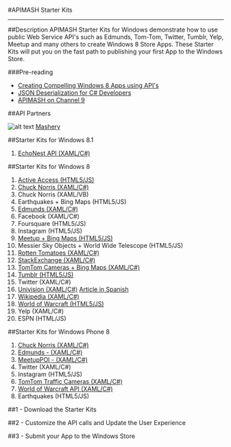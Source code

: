 #APIMASH Starter Kits


----------


##Description
APIMASH Starter Kits for Windows demonstrate how to use public Web Service API's such as Edmunds, Tom-Tom, Twitter, Tumblr, Yelp, Meetup and many others to create Windows 8 Store Apps. These Starter Kits will put you on the fast path to publishing your first App to the Windows Store.

###Pre-reading

 - [Creating Compelling Windows 8 Apps  using API's][1]
 - [JSON Deserialization for C#  Developers][2]
 - [APIMASH on Channel 9][3]

##API Partners

![alt text][4]
[Mashery][5]

##Starter Kits for Windows 8.1

 1. [EchoNest API (XAML/C#)][23]

##Starter Kits for Windows 8

 1. [Active Access (HTML5/JS)][6]
 2. [Chuck Norris (XAML/C#)][7]
 3. Chuck Norris (XAML/VB)
 4. Earthquakes + Bing Maps (HTML5/JS)
 5. [Edmunds (XAML/C#)][8]
 6. Facebook (XAML/C#)
 7. Foursquare (HTML5/JS)
 8. Instagram (HTML5/JS)
 9. [Meetup + Bing Maps (HTML5/JS)][9]
 10. Messier Sky Objects + World Wide Telescope (HTML5/JS)
 11. [Rotten Tomatoes (XAML/C#)][10]
 12. [StackExchange (XAML/C#)][11]
 13. [TomTom Cameras + Bing Maps (XAML/C#)][12]
 14. [Tumblr (HTML5/JS)][13]
 15. Twitter (XAML/C#)
 16. [Univision (XAML/C#)][14]  [Article in Spanish][15]
 17. [Wikipedia (XAML/C#)][16]
 18. [World of Warcraft (HTML5/JS)][17]
 19. Yelp (XAML/C#)
 20. ESPN (HTML/JS)
 

##Starter Kits for Windows Phone 8

 1. [Chuck Norris (XAML/C#)][18]
 2. [Edmunds - (XAML/C#)][19]
 3. [MeetupPOI - (XAML/C#)][20]
 4. Twitter (XAML/C#)
 5. Instagram (HTML5/JS)
 6. [TomTom Traffic Cameras (XAML/C#)][21]
 7. [World of Warcraft API (XAML/C#)][22]
 8. Earthquakes (HTML5/JS)


##1 - Download the Starter Kits
   
##2 - Customize the API calls and Update the User Experience
 
##3 - Submit your App to the Windows Store


  [1]: http://theundocumentedapi.com/2013/05/28/apimash-using-apis-to-create-compelling-windows-apps/
  [2]: http://theundocumentedapi.com/2013/05/31/apimash-json-deserialization-for-c-developers/
  [3]: http://channel9.msdn.com/Niners/apimash
  [4]: https://raw.github.com/apimash/StarterKits/master/images/mashery_logo-small.png "Mashery"
  [5]: http://dev.mashery.com "Mashery Developer Page"
  [6]: http://marianaggaga.azurewebsites.net/?p=301
  [7]: http://theundocumentedapi.com/2013/06/06/apimash-chuck-norris-starter-kit/
  [8]: http://theundocumentedapi.com/2013/05/30/apimash-the-edmunds-starter-kit/
  [9]: http://devhammer.net/blog/windows-store-app-template-to-live-data-in-3-easy-steps#.Ua4St17D-Uk
  [10]: http://theundocumentedapi.com/2013/05/29/apimash-the-rotten-tomatoes-api-starter-kit/
  [11]: http://geekswithblogs.net/Mathoms/archive/2013/06/06/apimash-the-stackexchange-starter-kit.aspx
  [12]: http://blogs.msdn.com/b/jimoneil/archive/2013/05/30/build-a-windows-8-mashup-app-with-bing-maps.aspx
  [13]: http://thebitchwhocodes.com/2013/05/30/apimash-the-tumblr-api/
  [14]: http://blogs.msdn.com/b/gamewords777/archive/2013/05/21/api-mashup-series-part-i.aspx
  [15]: http://blogs.msdn.com/b/gamewords777/archive/2013/05/27/serie-api-mashup-parte-i-en-espa-241-ol.aspx
  [16]: http://blogs.msdn.com/b/devfish/archive/2013/06/12/apimash-geonames-wikipedia-api-walkthrough.aspx
  [17]: http://blogs.msdn.com/b/davedev/archive/2013/05/30/announcing-wowapi-and-apimash-free-starter-kits-for-your-windows-store-apps.aspx
  [18]: http://theundocumentedapi.com/2013/06/10/apimash-chuck-norris-starter-kit-for-windows-phone-8/
  [19]: http://theundocumentedapi.com/2013/06/10/apimash-edmunds-starter-kit-for-windows-phone-8/
  [20]: http://devhammer.net/bringing-my-meetup-apimash-starter-kit-to-windows-phone?utm_source=feedburner&utm_medium=feed&utm_campaign=Feed%3A+devhammer+%28Devhammer%27s+Den%29
  [21]: http://blogs.msdn.com/b/jimoneil/archive/2013/07/17/apimash-porting-to-windows-phone-8.aspx
  [22]: http://davedev.net/?p=3801
  [23]: http://42base13.net/apimash-echonest-starter-kit/
